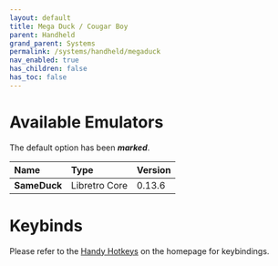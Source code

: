 ```yaml
---
layout: default
title: Mega Duck / Cougar Boy
parent: Handheld
grand_parent: Systems
permalink: /systems/handheld/megaduck
nav_enabled: true
has_children: false
has_toc: false
---
```


# Available Emulators

The default option has been ***marked***.

| Name               | Type             | Version           |
|:-------------------|:-----------------|:------------------|
| **SameDuck**       | Libretro Core    | 0.13.6            |


# Keybinds 

Please refer to the [Handy Hotkeys](/#handy-hotkeys) on the homepage for keybindings.